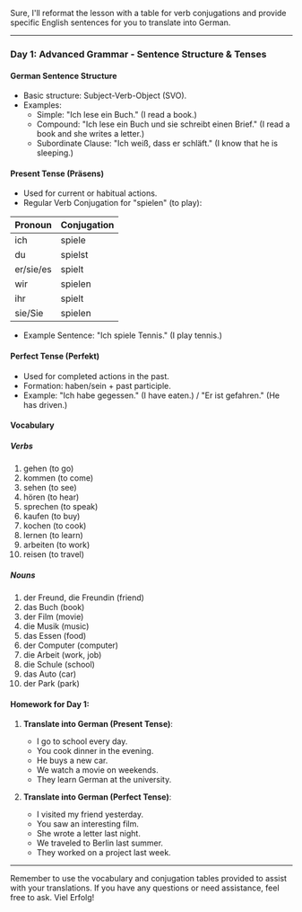 Sure, I'll reformat the lesson with a table for verb conjugations and provide specific English sentences for you to translate into German.

---

### Day 1: Advanced Grammar - Sentence Structure & Tenses

#### German Sentence Structure
- Basic structure: Subject-Verb-Object (SVO).
- Examples:
  - Simple: "Ich lese ein Buch." (I read a book.)
  - Compound: "Ich lese ein Buch und sie schreibt einen Brief." (I read a book and she writes a letter.)
  - Subordinate Clause: "Ich weiß, dass er schläft." (I know that he is sleeping.)

#### Present Tense (Präsens)
- Used for current or habitual actions.
- Regular Verb Conjugation for "spielen" (to play):

| Pronoun | Conjugation |
|---------|-------------|
| ich     | spiele      |
| du      | spielst     |
| er/sie/es| spielt      |
| wir     | spielen     |
| ihr     | spielt      |
| sie/Sie | spielen     |

- Example Sentence: "Ich spiele Tennis." (I play tennis.)

#### Perfect Tense (Perfekt)
- Used for completed actions in the past.
- Formation: haben/sein + past participle.
- Example: "Ich habe gegessen." (I have eaten.) / "Er ist gefahren." (He has driven.)

#### Vocabulary

##### Verbs
1. gehen (to go)
2. kommen (to come)
3. sehen (to see)
4. hören (to hear)
5. sprechen (to speak)
6. kaufen (to buy)
7. kochen (to cook)
8. lernen (to learn)
9. arbeiten (to work)
10. reisen (to travel)

##### Nouns
1. der Freund, die Freundin (friend)
2. das Buch (book)
3. der Film (movie)
4. die Musik (music)
5. das Essen (food)
6. der Computer (computer)
7. die Arbeit (work, job)
8. die Schule (school)
9. das Auto (car)
10. der Park (park)

#### Homework for Day 1:
1. **Translate into German (Present Tense)**:
   - I go to school every day.
   - You cook dinner in the evening.
   - He buys a new car.
   - We watch a movie on weekends.
   - They learn German at the university.

2. **Translate into German (Perfect Tense)**:
   - I visited my friend yesterday.
   - You saw an interesting film.
   - She wrote a letter last night.
   - We traveled to Berlin last summer.
   - They worked on a project last week.

---

Remember to use the vocabulary and conjugation tables provided to assist with your translations. If you have any questions or need assistance, feel free to ask. Viel Erfolg!
